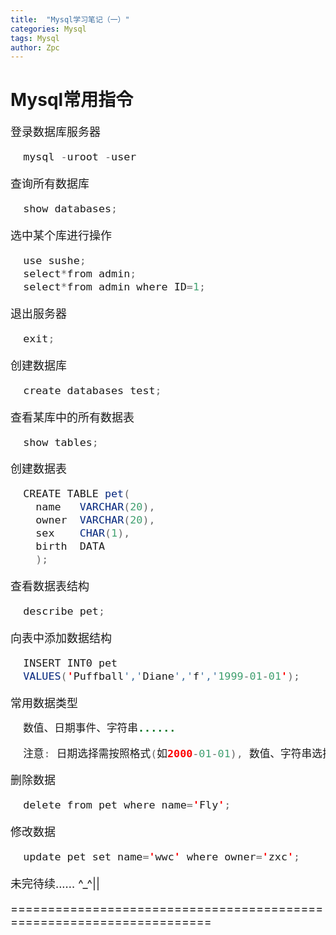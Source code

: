 ```yaml
---
title:  "Mysql学习笔记（一）"
categories: Mysql
tags: Mysql
author: Zpc
---
```



# Mysql常用指令



<font size=4>

登录数据库服务器
```java
  mysql -uroot -user
```

查询所有数据库
```java
  show databases;
```

选中某个库进行操作
```java
  use sushe;
  select*from admin;
  select*from admin where ID=1;
```

退出服务器
```java
  exit;
```

创建数据库
```java
  create databases test;
```

查看某库中的所有数据表
```java
  show tables;
```

创建数据表
```java
  CREATE TABLE pet(
    name   VARCHAR(20),
    owner  VARCHAR(20),
    sex    CHAR(1),
    birth  DATA
    );
```

查看数据表结构
```java
  describe pet;
```

向表中添加数据结构
```java
  INSERT INT0 pet
  VALUES('Puffball','Diane','f','1999-01-01');
```

常用数据类型
```java
  数值、日期事件、字符串......

  注意: 日期选择需按照格式(如2000-01-01), 数值、字符串选择按照大小。
```

删除数据
```java
  delete from pet where name='Fly';
```

修改数据
```java
  update pet set name='wwc' where owner='zxc';
```




未完待续...... ^_^||


=====================================================================
